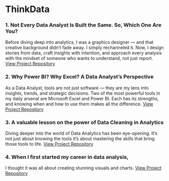 # ThinkData

### 1. Not Every Data Analyst Is Built the Same. So, Which One Are You?
Before diving deep into analytics, I was a graphics designer — and that creative background didn’t fade away. I simply rechanneled it. Now, I design stories from data, craft insights with intention, and approach every analysis with the mindset of someone who wants to understand, not just report.
[View Project Repository](https://www.linkedin.com/posts/badmus-ibraheem-b7576635b_dataanalytics-purposedriven-dataanalyst-activity-7330861624729206784-SizQ?utm_source=social_share_send&utm_medium=member_desktop_web&rcm=ACoAAFmimQkBYBgh5-xqpPIdw5INl85e3sQ6kAU)

### 2. Why Power BI? Why Excel? A Data Analyst’s Perspective
As a Data Analyst, tools are not just software — they are my lens into insights, trends, and strategic decisions. Two of the most powerful tools in my daily arsenal are Microsoft Excel and Power BI. Each has its strengths, and knowing when and how to use them makes all the difference.
[View Project Repository](https://www.linkedin.com/posts/badmus-ibraheem-b7576635b_dataanalytics-powerbi-microsoftexcel-activity-7330772142927527936-BVMa?utm_source=social_share_send&utm_medium=member_desktop_web&rcm=ACoAAFmimQkBYBgh5-xqpPIdw5INl85e3sQ6kAU)

### 3. A valuable lesson on the power of Data Cleaning in Analytics
Diving deeper into the world of Data Analytics has been eye-opening. It’s not just about knowing the tools it’s about mastering the skills that bring those tools to life.
[View Project Repository](https://www.linkedin.com/posts/badmus-ibraheem-b7576635b_dataanalytics-datacleaning-learningexperience-activity-7329593371998498816-5ELg?utm_source=social_share_send&utm_medium=member_desktop_web&rcm=ACoAAFmimQkBYBgh5-xqpPIdw5INl85e3sQ6kAU)

### 4. When I first started my career in data analysis,
I thought it was all about creating stunning visuals and charts.
[View Project Repository](https://www.linkedin.com/posts/badmus-ibraheem-b7576635b_dataanalytics-problemsolving-datadriven-activity-7329212932427296769-uivl?utm_source=social_share_send&utm_medium=member_desktop_web&rcm=ACoAAFmimQkBYBgh5-xqpPIdw5INl85e3sQ6kAU)
